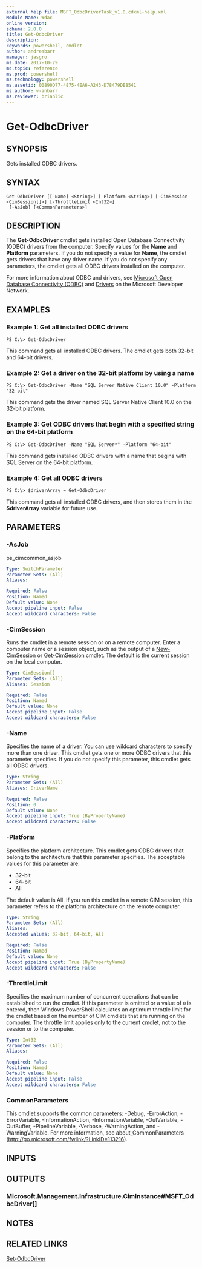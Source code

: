 ```yaml
---
external help file: MSFT_OdbcDriverTask_v1.0.cdxml-help.xml
Module Name: Wdac
online version: 
schema: 2.0.0
title: Get-OdbcDriver
description: 
keywords: powershell, cmdlet
author: andreabarr
manager: jasgro
ms.date: 2017-10-29
ms.topic: reference
ms.prod: powershell
ms.technology: powershell
ms.assetid: 00890D77-4875-4EA6-A243-D78479DE8541
ms.author: v-anbarr
ms.reviewer: brianlic
---
```


# Get-OdbcDriver

## SYNOPSIS
Gets installed ODBC drivers.

## SYNTAX

```
Get-OdbcDriver [[-Name] <String>] [-Platform <String>] [-CimSession <CimSession[]>] [-ThrottleLimit <Int32>]
 [-AsJob] [<CommonParameters>]
```

## DESCRIPTION
The **Get-OdbcDriver** cmdlet gets installed Open Database Connectivity (ODBC) drivers from the computer.
Specify values for the **Name** and **Platform** parameters.
If you do not specify a value for **Name**, the cmdlet gets drivers that have any driver name.
If you do not specify any parameters, the cmdlet gets all ODBC drivers installed on the computer.

For more information about ODBC and drivers, see [Microsoft Open Database Connectivity (ODBC)](http://msdn.microsoft.com/en-us/library/ms710252.aspx) and [Drivers](http://msdn.microsoft.com/en-us/library/ms715383.aspx) on the Microsoft Developer Network.

## EXAMPLES

### Example 1: Get all installed ODBC drivers
```
PS C:\> Get-OdbcDriver
```

This command gets all installed ODBC drivers.
The cmdlet gets both 32-bit and 64-bit drivers.

### Example 2: Get a driver on the 32-bit platform by using a name
```
PS C:\> Get-OdbcDriver -Name "SQL Server Native Client 10.0" -Platform "32-bit"
```

This command gets the driver named SQL Server Native Client 10.0 on the 32-bit platform.

### Example 3: Get ODBC drivers that begin with a specified string on the 64-bit platform
```
PS C:\> Get-OdbcDriver -Name "SQL Server*" -Platform "64-bit"
```

This command gets installed ODBC drivers with a name that begins with SQL Server on the 64-bit platform.

### Example 4: Get all ODBC drivers
```
PS C:\> $driverArray = Get-OdbcDriver
```

This command gets all installed ODBC drivers, and then stores them in the **$driverArray** variable for future use.

## PARAMETERS

### -AsJob
ps_cimcommon_asjob

```yaml
Type: SwitchParameter
Parameter Sets: (All)
Aliases: 

Required: False
Position: Named
Default value: None
Accept pipeline input: False
Accept wildcard characters: False
```

### -CimSession
Runs the cmdlet in a remote session or on a remote computer.
Enter a computer name or a session object, such as the output of a [New-CimSession](http://go.microsoft.com/fwlink/p/?LinkId=227967) or [Get-CimSession](http://go.microsoft.com/fwlink/p/?LinkId=227966) cmdlet.
The default is the current session on the local computer.

```yaml
Type: CimSession[]
Parameter Sets: (All)
Aliases: Session

Required: False
Position: Named
Default value: None
Accept pipeline input: False
Accept wildcard characters: False
```

### -Name
Specifies the name of a driver.
You can use wildcard characters to specify more than one driver.
This cmdlet gets one or more ODBC drivers that this parameter specifies.
If you do not specify this parameter, this cmdlet gets all ODBC drivers.

```yaml
Type: String
Parameter Sets: (All)
Aliases: DriverName

Required: False
Position: 0
Default value: None
Accept pipeline input: True (ByPropertyName)
Accept wildcard characters: False
```

### -Platform
Specifies the platform architecture.
This cmdlet gets ODBC drivers that belong to the architecture that this parameter specifies.
The acceptable values for this parameter are:

- 32-bit
- 64-bit
- All

The default value is All.
If you run this cmdlet in a remote CIM session, this parameter refers to the platform architecture on the remote computer.

```yaml
Type: String
Parameter Sets: (All)
Aliases: 
Accepted values: 32-bit, 64-bit, All

Required: False
Position: Named
Default value: None
Accept pipeline input: True (ByPropertyName)
Accept wildcard characters: False
```

### -ThrottleLimit
Specifies the maximum number of concurrent operations that can be established to run the cmdlet.
If this parameter is omitted or a value of `0` is entered, then Windows PowerShell calculates an optimum throttle limit for the cmdlet based on the number of CIM cmdlets that are running on the computer.
The throttle limit applies only to the current cmdlet, not to the session or to the computer.

```yaml
Type: Int32
Parameter Sets: (All)
Aliases: 

Required: False
Position: Named
Default value: None
Accept pipeline input: False
Accept wildcard characters: False
```

### CommonParameters
This cmdlet supports the common parameters: -Debug, -ErrorAction, -ErrorVariable, -InformationAction, -InformationVariable, -OutVariable, -OutBuffer, -PipelineVariable, -Verbose, -WarningAction, and -WarningVariable. For more information, see about_CommonParameters (http://go.microsoft.com/fwlink/?LinkID=113216).

## INPUTS

## OUTPUTS

### Microsoft.Management.Infrastructure.CimInstance#MSFT_OdbcDriver[]

## NOTES

## RELATED LINKS

[Set-OdbcDriver](./Set-OdbcDriver.md)


